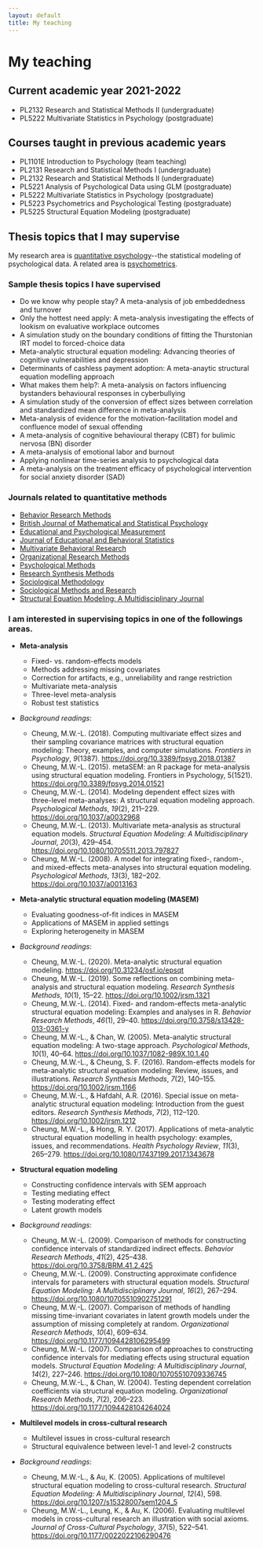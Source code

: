 ```yaml
---
layout: default
title: My teaching
---
```


My teaching
======================

## Current academic year 2021-2022
* PL2132 Research and Statistical Methods II (undergraduate)
* PL5222 Multivariate Statistics in Psychology (postgraduate)

## Courses taught in previous academic years
* PL1101E Introduction to Psychology (team teaching)
* PL2131 Research and Statistical Methods I (undergraduate)
* PL2132 Research and Statistical Methods II (undergraduate)
* PL5221 Analysis of Psychological Data using GLM (postgraduate)
* PL5222 Multivariate Statistics in Psychology (postgraduate)
* PL5223 Psychometrics and Psychological Testing (postgraduate)
* PL5225 Structural Equation Modeling (postgraduate)

## Thesis topics that I may supervise
My research area is [quantitative psychology](http://www.apa.org/research/tools/quantitative/index.aspx)--the statistical modeling of psychological data. A related area is [psychometrics](https://www.psychometricsociety.org/content/what-psychometrics). 

### Sample thesis topics I have supervised
* Do we know why people stay? A meta-analysis of job embeddedness and turnover
* Only the hottest need apply: A meta-analysis investigating the effects of lookism on evaluative workplace outcomes
* A simulation study on the boundary conditions of fitting the Thurstonian IRT model to forced-choice data
* Meta-analytic structural equation modeling: Advancing theories of cognitive vulnerabilities and depression
* Determinants of cashless payment adoption: A meta-anaytic structural equation modelling approach
* What makes them help?: A meta-analysis on factors influencing bystanders behavioural responses in cyberbullying
* A simulation study of the conversion of effect sizes between correlation and standardized mean difference in meta-analysis
* Meta-analysis of evidence for the motivation-facilitation model and confluence model of sexual offending
* A meta-analysis of cognitive behavioural therapy (CBT) for bulimic nervosa (BN) disorder
* A meta-analysis of emotional labor and burnout
* Applying nonlinear time-series analysis to psychological data
* A meta-analysis on the treatment efficacy of psychological intervention for social anxiety disorder (SAD)

### Journals related to quantitative methods
* [Behavior Research Methods](http://www.springer.com/psychology/cognitive+psychology/journal/13428)
* [British Journal of Mathematical and Statistical Psychology](http://onlinelibrary.wiley.com/journal/10.1111/(ISSN)2044-8317)
* [Educational and Psychological Measurement](http://epm.sagepub.com/)
* [Journal of Educational and Behavioral Statistics](http://jeb.sagepub.com/)
* [Multivariate Behavioral Research](http://www.tandfonline.com/toc/hmbr20/current)
* [Organizational Research Methods](http://orm.sagepub.com/)
* [Psychological Methods](http://www.apa.org/journals/met)
* [Research Synthesis Methods](http://onlinelibrary.wiley.com/journal/10.1002/(ISSN)1759-2887)
* [Sociological Methodology](http://onlinelibrary.wiley.com/journal/10.1111/(ISSN)1467-9531)
* [Sociological Methods and Research](http://smr.sagepub.com/)
* [Structural Equation Modeling: A Multidisciplinary Journal](http://www.tandfonline.com/toc/hsem20/current)

### I am interested in supervising topics in one of the followings areas.

* **Meta-analysis**
  + Fixed- vs. random-effects models
  + Methods addressing missing covariates
  + Correction for artifacts, e.g., unreliability and range restriction
  + Multivariate meta-analysis
  + Three-level meta-analysis
  + Robust test statistics
* *Background readings*:
  + Cheung, M.W.-L. (2018). Computing multivariate effect sizes and their sampling covariance matrices with structural equation modeling: Theory, examples, and computer simulations. *Frontiers in Psychology*, *9*(1387). https://doi.org/10.3389/fpsyg.2018.01387
  + Cheung, M.W.-L. (2015). metaSEM: an R package for meta-analysis using structural equation modeling. Frontiers in Psychology, 5(1521). https://doi.org/10.3389/fpsyg.2014.01521
  + Cheung, M.W.-L. (2014). Modeling dependent effect sizes with three-level meta-analyses: A structural equation modeling approach. *Psychological Methods*, *19*(2), 211–229. https://doi.org/10.1037/a0032968
  + Cheung, M.W.-L. (2013). Multivariate meta-analysis as structural equation models. *Structural Equation Modeling: A Multidisciplinary Journal*, *20*(3), 429–454. https://doi.org/10.1080/10705511.2013.797827
  + Cheung, M.W.-L. (2008). A model for integrating fixed-, random-, and mixed-effects meta-analyses into structural equation modeling. *Psychological Methods*, *13*(3), 182–202. https://doi.org/10.1037/a0013163

* **Meta-analytic structural equation modeling (MASEM)**
  + Evaluating goodness-of-fit indices in MASEM
  + Applications of MASEM in applied settings
  + Exploring heterogeneity in MASEM
* *Background readings*:
  + Cheung, M.W.-L. (2020). Meta-analytic structural equation modeling. https://doi.org/10.31234/osf.io/epsqt
  + Cheung, M.W.-L. (2019). Some reflections on combining meta-analysis and structural equation modeling. *Research Synthesis Methods*, *10*(1), 15–22. https://doi.org/10.1002/jrsm.1321
  + Cheung, M.W.-L. (2014). Fixed- and random-effects meta-analytic structural equation modeling: Examples and analyses in R. *Behavior Research Methods*, *46*(1), 29–40. https://doi.org/10.3758/s13428-013-0361-y
  + Cheung, M.W.-L., & Chan, W. (2005). Meta-analytic structural equation modeling: A two-stage approach. *Psychological Methods*, *10*(1), 40–64. https://doi.org/10.1037/1082-989X.10.1.40
  + Cheung, M.W.-L., & Cheung, S. F. (2016). Random-effects models for meta-analytic structural equation modeling: Review, issues, and illustrations. *Research Synthesis Methods*, *7*(2), 140–155. https://doi.org/10.1002/jrsm.1166
  + Cheung, M.W.-L., & Hafdahl, A.R. (2016). Special issue on meta-analytic structural equation modeling: Introduction from the guest editors. *Research Synthesis Methods*, *7*(2), 112–120. https://doi.org/10.1002/jrsm.1212
  + Cheung, M.W.-L., & Hong, R. Y. (2017). Applications of meta-analytic structural equation modelling in health psychology: examples, issues, and recommendations. *Health Psychology Review*, *11*(3), 265–279. https://doi.org/10.1080/17437199.2017.1343678

* **Structural equation modeling**
  + Constructing confidence intervals with SEM approach
  + Testing mediating effect
  + Testing moderating effect
  + Latent growth models
* *Background readings*:
  + Cheung, M.W.-L. (2009). Comparison of methods for constructing confidence intervals of standardized indirect effects. *Behavior Research Methods*, *41*(2), 425–438. https://doi.org/10.3758/BRM.41.2.425
  + Cheung, M.W.-L. (2009). Constructing approximate confidence intervals for parameters with structural equation models. *Structural Equation Modeling: A Multidisciplinary Journal*, *16*(2), 267–294. https://doi.org/10.1080/10705510902751291
  + Cheung, M.W.-L. (2007). Comparison of methods of handling missing time-invariant covariates in latent growth models under the assumption of missing completely at random. *Organizational Research Methods*, *10*(4), 609–634. https://doi.org/10.1177/1094428106295499
  + Cheung, M.W.-L. (2007). Comparison of approaches to constructing confidence intervals for mediating effects using structural equation models. *Structural Equation Modeling: A Multidisciplinary Journal*, *14*(2), 227–246. https://doi.org/10.1080/10705510709336745
  + Cheung, M.W.-L., & Chan, W. (2004). Testing dependent correlation coefficients via structural equation modeling. *Organizational Research Methods*, *7*(2), 206–223. https://doi.org/10.1177/1094428104264024

* **Multilevel models in cross-cultural research**
  + Multilevel issues in cross-cultural research
  + Structural equivalence between level-1 and level-2 constructs
* *Background readings*:
  + Cheung, M.W.-L., & Au, K. (2005). Applications of multilevel structural equation modeling to cross-cultural research. *Structural Equation Modeling: A Multidisciplinary Journal*, *12*(4), 598. https://doi.org/10.1207/s15328007sem1204_5
  + Cheung, M.W.-L., Leung, K., & Au, K. (2006). Evaluating multilevel models in cross-cultural research an illustration with social axioms. *Journal of Cross-Cultural Psychology*, *37*(5), 522–541. https://doi.org/10.1177/0022022106290476
